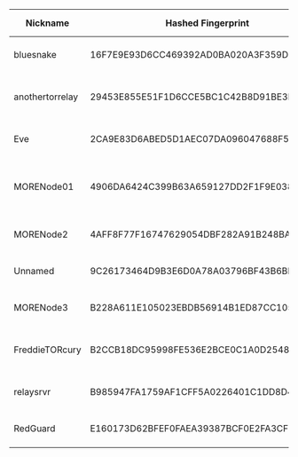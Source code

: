 | Nickname |  Hashed Fingerprint	| Or Addresses | Contact | Running | Flags | Last Seen | First Seen | Last Restarted | Advertised Bandwidth | Platform | Version | Version Status | Recommended Version | Verified hostnames | Exit policy |
|---|---|---|---|---|---|---|---|---|---|---|---|---|---|---|---|
|bluesnake | 16F7E9E93D6CC469392AD0BA020A3F359DF98345 | ["83.254.204.86:9001"] | 2338 0FB4 A110 5A2A 05F9  0A23 906A 8567 64B2 4D53 <lundberg AT nordu dot net> | true | Running, V2Dir, Valid | 2025-09-06 08:00:00 | 2025-09-06 06:00:00 | 2025-09-06 05:48:29 | 56320 | Tor 0.4.8.17 on Linux | 0.4.8.17 | recommended | true | ["c83-254-204-86.bredband.tele2.se"] | ["reject *:*"]|
|anothertorrelay | 29453E855E51F1D6CCE5BC1C42B8D91BE3BBB7DA | ["79.247.179.140:9001"] | N/A | true | Running, V2Dir, Valid | 2025-09-06 08:00:00 | 2025-09-06 03:00:00 | 2025-09-06 00:59:42 | 0 | Tor 0.4.8.17-dev on Linux | 0.4.8.17-dev | new in series | false | ["p4ff7b38c.dip0.t-ipconnect.de"] | ["reject *:*"]|
|Eve | 2CA9E83D6ABED5D1AEC07DA096047688F5EBCDEB | ["101.176.130.186:9001"] | Dave 73r48y73@gmail.com | true | Running, V2Dir, Valid | 2025-09-06 08:00:00 | 2025-09-06 04:00:00 | 2025-09-06 03:32:01 | 0 | Tor 0.4.8.10 on Linux | 0.4.8.10 | recommended | true | N/A | ["reject *:*"]|
|MORENode01 | 4906DA6424C399B63A659127DD2F1F9E03896568 | ["167.172.247.67:9001"] | admin@more.network | true | Running, V2Dir, Valid | 2025-09-06 08:00:00 | 2025-09-06 01:00:00 | 2025-09-06 00:27:26 | 0 | Tor 0.4.9.2-alpha-dev on Linux | 0.4.9.2-alpha-dev | experimental | false | N/A | ["reject *:*"]|
|MORENode2 | 4AFF8F77F16747629054DBF282A91B248BA9435E | ["134.209.18.16:9001"] | admin@more.network | true | Running, V2Dir, Valid | 2025-09-06 08:00:00 | 2025-09-06 04:00:00 | 2025-09-06 03:40:45 | 0 | Tor 0.4.8.12 on Linux | 0.4.8.12 | recommended | true | N/A | ["reject *:*"]|
|Unnamed | 9C26173464D9B3E6D0A78A03796BF43B6BBF36B2 | ["23.138.36.38:9001","[2602:f687:1:1:dcdb:abff:fe3f:f90a]:9001"] | N/A | true | Running, V2Dir, Valid | 2025-09-06 08:00:00 | 2025-09-06 05:00:00 | 2025-09-06 04:39:18 | 0 | Tor 0.4.8.17 on Linux | 0.4.8.17 | recommended | true | ["tor.1209k.com"] | ["reject *:*"]|
|MORENode3 | B228A611E105023EBDB56914B1ED87CC105C3E1E | ["170.64.193.20:9001"] | admin@more.network | true | Running, V2Dir, Valid | 2025-09-06 08:00:00 | 2025-09-06 05:00:00 | 2025-09-06 04:28:46 | 0 | Tor 0.4.8.12 on Linux | 0.4.8.12 | recommended | true | N/A | ["reject *:*"]|
|FreddieTORcury | B2CCB18DC95998FE536E2BCE0C1A0D254874702C | ["174.91.123.41:9001"] | Don't Be So Fuckin' Nosey! | true | Running, V2Dir, Valid | 2025-09-06 08:00:00 | 2025-09-06 02:00:00 | 2025-09-06 01:05:26 | 0 | Tor 0.4.8.15 on Linux | 0.4.8.15 | recommended | true | ["bras-base-clwdon2201w-grc-47-174-91-123-41.dsl.bell.ca"] | ["reject *:*"]|
|relaysrvr | B985947FA1759AF1CFF5A0226401C1DD8D4257BB | ["181.215.45.194:9001","[2a0e:b107:1ef0:0:181:215:45:194]:9001"] | turquissimo@hotmail.com | true | Running, V2Dir, Valid | 2025-09-06 08:00:00 | 2025-09-06 02:00:00 | 2025-09-06 00:53:51 | 0 | Tor 0.4.8.17 on Linux | 0.4.8.17 | recommended | true | N/A | ["reject *:*"]|
|RedGuard | E160173D62BFEF0FAEA39387BCF0E2FA3CFBD98A | ["88.99.27.141:9001","[2a01:4f8:10a:3e8::2]:9001"] | email: webmaster@redflag.ps | true | Running, V2Dir, Valid | 2025-09-06 08:00:00 | 2025-09-06 06:00:00 | 2025-09-06 04:55:47 | 0 | Tor 0.4.8.17 on Linux | 0.4.8.17 | recommended | true | ["redflag.ps"] | ["reject *:*"]|
